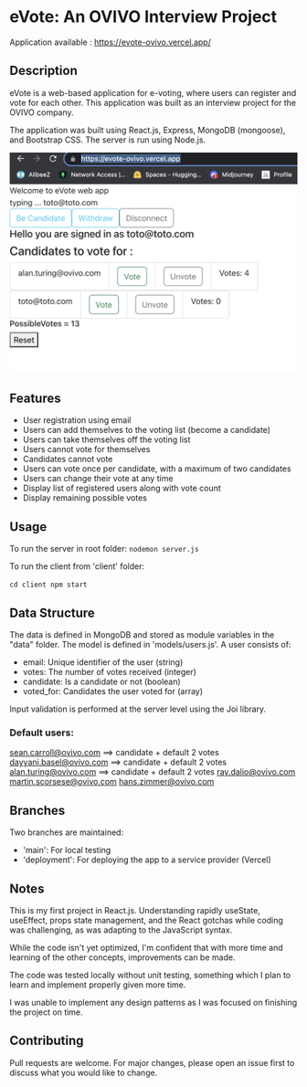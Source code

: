 # eVote: An OVIVO Interview Project

Application available : https://evote-ovivo.vercel.app/

## Description

eVote is a web-based application for e-voting, where users can register and vote for each other. This application was built as an interview project for the OVIVO company.

The application was built using React.js, Express, MongoDB (mongoose), and Bootstrap CSS. The server is run using Node.js.

![eVote App](./assets/eVoteAPP.png)

## Features

- User registration using email
- Users can add themselves to the voting list (become a candidate)
- Users can take themselves off the voting list
- Users cannot vote for themselves
- Candidates cannot vote
- Users can vote once per candidate, with a maximum of two candidates
- Users can change their vote at any time
- Display list of registered users along with vote count
- Display remaining possible votes

## Usage

To run the server in root folder:
`nodemon server.js`

To run the client from 'client' folder:

`cd client npm start`

## Data Structure

The data is defined in MongoDB and stored as module variables in the "data" folder. The model is defined in 'models/users.js'. A user consists of:

- email: Unique identifier of the user (string)
- votes: The number of votes received (integer)
- candidate: Is a candidate or not (boolean)
- voted_for: Candidates the user voted for (array)

Input validation is performed at the server level using the Joi library.

### Default users:

sean.carroll@ovivo.com ==> candidate + default 2 votes
dayyani.basel@ovivo.com ==> candidate + default 2 votes
alan.turing@ovivo.com ==> candidate + default 2 votes
ray.dalio@ovivo.com
martin.scorsese@ovivo.com
hans.zimmer@ovivo.com

## Branches

Two branches are maintained:

- 'main': For local testing
- 'deployment': For deploying the app to a service provider (Vercel)

## Notes

This is my first project in React.js. Understanding rapidly useState, useEffect, props state management, and the React gotchas while coding was challenging, as was adapting to the JavaScript syntax.

While the code isn't yet optimized, I'm confident that with more time and learning of the other concepts, improvements can be made.

The code was tested locally without unit testing, something which I plan to learn and implement properly given more time.

I was unable to implement any design patterns as I was focused on finishing the project on time.

## Contributing

Pull requests are welcome. For major changes, please open an issue first to discuss what you would like to change.
